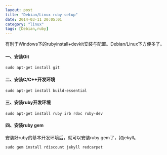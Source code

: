 ```yaml
---
layout: post
title: "Debian/Linux ruby setup"
date: 2014-03-11 20:05:01
category: "linux"
tags: [Debian,ruby]
---
```

有别于Windows下的rubyinstall+devkit安装与配置。Debian/Linux下方便多了。  

#### 一、安装Git
```
sudo apt-get install git
```

#### 二、安装C/C++开发环境
```
sudo apt-get install build-essential
```
<!-- more -->  

#### 三、安装ruby开发环境
```
sudo apt-get install ruby irb rdoc ruby-dev
```

#### 四、安装ruby gem
安装好ruby的基本开发环境后，就可以安装ruby gem了，如jekyll。

```
sudo gem install rdiscount jekyll redcarpet
```
